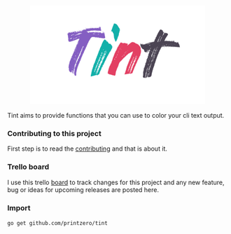 <p align="center">
    <img src="https://raw.githubusercontent.com/printzero/tint/master/assets/tint_logo.png" width="400" height="225">
</p>

Tint aims to provide functions that you can use to color your cli text output.

### Contributing to this project

First step is to read the [contributing](https://github.com/printzero/tint/blob/master/CONTIBUTING.md) and that is about it.

### Trello board

I use this trello [board](https://trello.com/b/Nqbp6qaQ/tint-development-roadmap) to track changes for this project and any new feature, bug or ideas for upcoming releases are posted here.

### Import

```bash
go get github.com/printzero/tint
```
